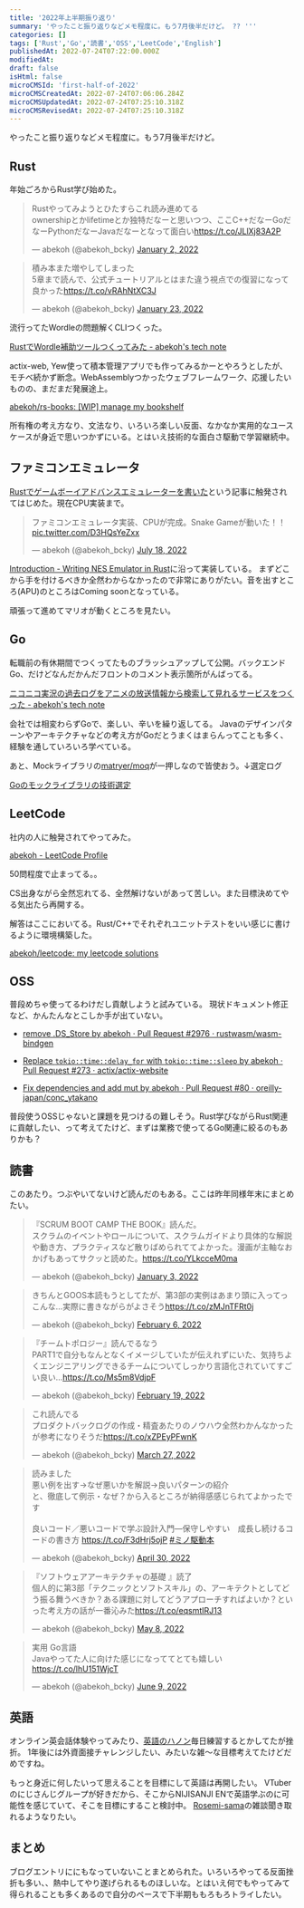 ```yaml
---
title: '2022年上半期振り返り'
summary: 'やったこと振り返りなどメモ程度に。もう7月後半だけど。 ?? '''
categories: []
tags: ['Rust','Go','読書','OSS','LeetCode','English']
publishedAt: 2022-07-24T07:22:00.000Z
modifiedAt: 
draft: false
isHtml: false
microCMSId: 'first-half-of-2022'
microCMSCreatedAt: 2022-07-24T07:06:06.284Z
microCMSUpdatedAt: 2022-07-24T07:25:10.318Z
microCMSRevisedAt: 2022-07-24T07:25:10.318Z
---
```

やったこと振り返りなどメモ程度に。もう7月後半だけど。

## Rust

年始ごろからRust学び始めた。

<blockquote class="twitter-tweet"><p lang="ja" dir="ltr">Rustやってみようとひたすらこれ読み進めてる<br>ownershipとかlifetimeとか独特だなーと思いつつ、ここC++だなーGoだなーPythonだなーJavaだなーとなって面白い<a href="https://t.co/JLlXj83A2P">https://t.co/JLlXj83A2P</a></p>&mdash; abekoh (@abekoh_bcky) <a href="https://twitter.com/abekoh_bcky/status/1477666371928731653?ref_src=twsrc%5Etfw">January 2, 2022</a></blockquote> <script async src="https://platform.twitter.com/widgets.js" charset="utf-8"></script>

<blockquote class="twitter-tweet"><p lang="ja" dir="ltr">積み本また増やしてしまった<br>5章まで読んで、公式チュートリアルとはまた違う視点での復習になって良かった<a href="https://t.co/vRAhNtXC3J">https://t.co/vRAhNtXC3J</a></p>&mdash; abekoh (@abekoh_bcky) <a href="https://twitter.com/abekoh_bcky/status/1485272205785468929?ref_src=twsrc%5Etfw">January 23, 2022</a></blockquote> <script async src="https://platform.twitter.com/widgets.js" charset="utf-8"></script>

流行ってたWordleの問題解くCLIつくった。

[RustでWordle補助ツールつくってみた - abekoh's tech note](https://blog.abekoh.dev/posts/wordle-helper-with-rust)

actix-web, Yew使って積本管理アプリでも作ってみるかーとやろうとしたが、モチベ続かず断念。WebAssemblyつかったウェブフレームワーク、応援したいものの、まだまだ発展途上。

[abekoh/rs-books: [WIP] manage my bookshelf](https://github.com/abekoh/rs-books)

所有権の考え方なり、文法なり、いろいろ楽しい反面、なかなか実用的なユースケースが身近で思いつかずにいる。とはいえ技術的な面白さ駆動で学習継続中。

## ファミコンエミュレータ

[Rustでゲームボーイアドバンスエミュレーターを書いた](https://zenn.dev/tanakh/articles/gba-emulator-in-rust)という記事に触発されてはじめた。現在CPU実装まで。

<blockquote class="twitter-tweet"><p lang="ja" dir="ltr">ファミコンエミュレータ実装、CPUが完成。Snake Gameが動いた！！ <a href="https://t.co/D3HQsYeZxx">pic.twitter.com/D3HQsYeZxx</a></p>&mdash; abekoh (@abekoh_bcky) <a href="https://twitter.com/abekoh_bcky/status/1548880076552384512?ref_src=twsrc%5Etfw">July 18, 2022</a></blockquote> <script async src="https://platform.twitter.com/widgets.js" charset="utf-8"></script>

[Introduction - Writing NES Emulator in Rust](https://bugzmanov.github.io/nes_ebook/)に沿って実装している。
まずどこから手を付けるべきか全然わからなかったので非常にありがたい。音を出すところ(APU)のところはComing soonとなっている。

頑張って進めてマリオが動くところを見たい。

## Go

転職前の有休期間でつくってたものブラッシュアップして公開。バックエンドGo、だけどなんだかんだフロントのコメント表示箇所がんばってる。

[ニコニコ実況の過去ログをアニメの放送情報から検索して見れるサービスをつくった - abekoh's tech note](https://blog.abekoh.dev/posts/nicojk-anime-archive-viewer)

会社では相変わらずGoで、楽しい、辛いを繰り返してる。
Javaのデザインパターンやアーキテクチャなどの考え方がGoだとうまくはまらんってことも多く、経験を通していろいろ学べている。

あと、Mockライブラリの[matryer/moq](https://github.com/matryer/moq)が一押しなので皆使おう。↓選定ログ

[Goのモックライブラリの技術選定](https://zenn.dev/abekoh/scraps/ed6dc16ac9cabd)

## LeetCode

社内の人に触発されてやってみた。

[abekoh - LeetCode Profile](https://leetcode.com/abekoh/)

50問程度で止まってる。。

CS出身ながら全然忘れてる、全然解けないがあって苦しい。また目標決めてやる気出たら再開する。

解答はここにおいてる。Rust/C++でそれぞれユニットテストをいい感じに書けるように環境構築した。

[abekoh/leetcode: my leetcode solutions](https://github.com/abekoh/leetcode)

## OSS

普段めちゃ使ってるわけだし貢献しようと試みている。
現状ドキュメント修正など、かんたんなとこしか手が出ていない。

- [remove .DS_Store by abekoh · Pull Request #2976 · rustwasm/wasm-bindgen](https://github.com/rustwasm/wasm-bindgen/pull/2976)

- [Replace `tokio::time::delay_for` with `tokio::time::sleep` by abekoh · Pull Request #273 · actix/actix-website](https://github.com/actix/actix-website/pull/273)

- [Fix dependencies and add mut by abekoh · Pull Request #80 · oreilly-japan/conc_ytakano](https://github.com/oreilly-japan/conc_ytakano/pull/80)

普段使うOSSじゃないと課題を見つけるの難しそう。Rust学びながらRust関連に貢献したい、って考えてたけど、まずは業務で使ってるGo関連に絞るのもありかも？

## 読書

このあたり。つぶやいてないけど読んだのもある。ここは昨年同様年末にまとめたい。

<blockquote class="twitter-tweet"><p lang="ja" dir="ltr">『SCRUM BOOT CAMP THE BOOK』読んだ。<br>スクラムのイベントやロールについて、スクラムガイドより具体的な解説や動き方、プラクティスなど散りばめられててよかった。漫画が主軸なおかげもあってサクッと読めた。<a href="https://t.co/YLkcceM0ma">https://t.co/YLkcceM0ma</a></p>&mdash; abekoh (@abekoh_bcky) <a href="https://twitter.com/abekoh_bcky/status/1477995260123152396?ref_src=twsrc%5Etfw">January 3, 2022</a></blockquote> <script async src="https://platform.twitter.com/widgets.js" charset="utf-8"></script>

<blockquote class="twitter-tweet"><p lang="ja" dir="ltr">きちんとGOOS本読もうとしてたが、第3部の実例はあまり頭に入ってっこんな…実際に書きながらがよさそう<a href="https://t.co/zMJnTFRt0j">https://t.co/zMJnTFRt0j</a></p>&mdash; abekoh (@abekoh_bcky) <a href="https://twitter.com/abekoh_bcky/status/1490343646138277889?ref_src=twsrc%5Etfw">February 6, 2022</a></blockquote> <script async src="https://platform.twitter.com/widgets.js" charset="utf-8"></script>

<blockquote class="twitter-tweet"><p lang="ja" dir="ltr">『チームトポロジー』読んでるなう<br>PART1で自分もなんとなくイメージしていたが伝えれずにいた、気持ちよくエンジニアリングできるチームについてしっかり言語化されていてすごい良い…<a href="https://t.co/Ms5m8VdjpF">https://t.co/Ms5m8VdjpF</a></p>&mdash; abekoh (@abekoh_bcky) <a href="https://twitter.com/abekoh_bcky/status/1495096004794007553?ref_src=twsrc%5Etfw">February 19, 2022</a></blockquote> <script async src="https://platform.twitter.com/widgets.js" charset="utf-8"></script>

<blockquote class="twitter-tweet"><p lang="ja" dir="ltr">これ読んでる<br>プロダクトバックログの作成・精査あたりのノウハウ全然わかんなかったが参考になりそうだ<a href="https://t.co/xZPEyPFwnK">https://t.co/xZPEyPFwnK</a></p>&mdash; abekoh (@abekoh_bcky) <a href="https://twitter.com/abekoh_bcky/status/1508005176350699520?ref_src=twsrc%5Etfw">March 27, 2022</a></blockquote> <script async src="https://platform.twitter.com/widgets.js" charset="utf-8"></script>

<blockquote class="twitter-tweet"><p lang="ja" dir="ltr">読みました<br>悪い例を出す→なぜ悪いかを解説→良いパターンの紹介<br>と、徹底して例示・なぜ？から入るところが納得感感じられてよかったです<br><br>良いコード／悪いコードで学ぶ設計入門―保守しやすい　成長し続けるコードの書き方 <a href="https://t.co/F3dHrj5ojP">https://t.co/F3dHrj5ojP</a> <a href="https://twitter.com/hashtag/%E3%83%9F%E3%83%8E%E9%A7%86%E5%8B%95%E6%9C%AC?src=hash&amp;ref_src=twsrc%5Etfw">#ミノ駆動本</a></p>&mdash; abekoh (@abekoh_bcky) <a href="https://twitter.com/abekoh_bcky/status/1520232770894630912?ref_src=twsrc%5Etfw">April 30, 2022</a></blockquote> <script async src="https://platform.twitter.com/widgets.js" charset="utf-8"></script>

<blockquote class="twitter-tweet"><p lang="ja" dir="ltr">『ソフトウェアアーキテクチャの基礎 』読了<br>個人的に第3部「テクニックとソフトスキル」の、アーキテクトとしてどう振る舞うべきか？ある課題に対してどうアプローチすればよいか？といった考え方の話が一番沁みた<a href="https://t.co/eqsmtIRJ13">https://t.co/eqsmtIRJ13</a></p>&mdash; abekoh (@abekoh_bcky) <a href="https://twitter.com/abekoh_bcky/status/1523306772798132224?ref_src=twsrc%5Etfw">May 8, 2022</a></blockquote> <script async src="https://platform.twitter.com/widgets.js" charset="utf-8"></script>

<blockquote class="twitter-tweet"><p lang="ja" dir="ltr">実用 Go言語<br>Javaやってた人に向けた感じになっててとても嬉しい<a href="https://t.co/lhU151WjcT">https://t.co/lhU151WjcT</a></p>&mdash; abekoh (@abekoh_bcky) <a href="https://twitter.com/abekoh_bcky/status/1534907555230924800?ref_src=twsrc%5Etfw">June 9, 2022</a></blockquote> <script async src="https://platform.twitter.com/widgets.js" charset="utf-8"></script>

## 英語

オンライン英会話体験やってみたり、[英語のハノン](https://www.amazon.co.jp/dp/B09NY53725/)毎日練習するとかしてたが挫折。
1年後には外資面接チャレンジしたい、みたいな雑〜な目標考えてたけどだめですね。

もっと身近に何したいって思えることを目標にして英語は再開したい。
VTuberのにじさんじグループが好きだから、そこからNIJISANJI ENで英語学ぶのに可能性を感じていて、そこを目標にすること検討中。
[Rosemi-sama](https://www.youtube.com/channel/UC4WvIIAo89_AzGUh1AZ6Dkg)の雑談聞き取れるようなりたい。


## まとめ

ブログエントリににもなっていないことまとめられた。いろいろやってる反面挫折も多い、、熱中してやり遂げられるものほしいな。とはいえ何でもやってみて得られることも多くあるので自分のペースで下半期ももろもろトライしたい。
    